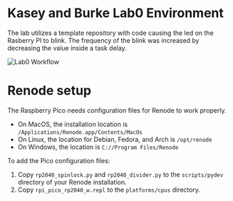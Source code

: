 # Kasey and Burke Lab0 Environment
The lab utilizes a template repository with code causing 
the led on the Rasberry PI to blink. The frequency of the blink
was increased by decreasing the value inside a task delay.

![Lab0 Workflow](https://github.com/uofu-adv-emb-25/kasey_burke_lab0/actions/workflows/main.yml/badge.svg)

# Renode setup
The Raspberry Pico needs configuration files for Renode to work properly.

* On MacOS, the installation location is `/Applications/Renode.app/Contents/MacOs`
* On Linux, the location for Debian, Fedora, and Arch is `/opt/renode`
* On Windows, the location is `C://Program Files/Renode`

To add the Pico configuration files:
1. Copy `rp2040_spinlock.py` and `rp2040_divider.py` to the `scripts/pydev` directory of your Renode installation.
1. Copy `rpi_pico_rp2040_w.repl` to the `platforms/cpus` directory.
